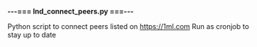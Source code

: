 **---=== lnd_connect_peers.py ===---**

Python script to connect peers listed on https://1ml.com
Run as cronjob to stay up to date
